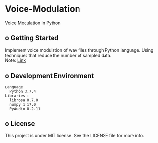 # Voice-Modulation
Voice Modulation in Python

## o Getting Started  
  Implement voice modulation of wav files through Python language. Using techniques that reduce the number of sampled data.  
  Note: [Link](https://m.blog.naver.com/PostView.nhn?blogId=tipsware&logNo=221101990466&categoryNo=53&proxyReferer=https%3A%2F%2Fwww.google.com%2F)  


## o Development Environment  
    Language :  
      Python 3.7.4  
    Libraries :  
      librosa 0.7.0
      numpy 1.17.0  
      PyAudio 0.2.11  
  
## o License  
  This project is under MIT license. See the LICENSE file for more info.  
